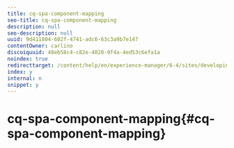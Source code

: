 ```yaml
---
title: cq-spa-component-mapping
seo-title: cq-spa-component-mapping
description: null
seo-description: null
uuid: 9d411804-602f-4741-adc6-63c3a9b7e147
contentOwner: carlino
discoiquuid: 48eb58c4-c82e-4028-9f4a-4ed53c6efa1a
noindex: true
redirecttarget: /content/help/en/experience-manager/6-4/sites/developing/using/reference-materials
index: y
internal: n
snippet: y
---
```


# cq-spa-component-mapping{#cq-spa-component-mapping}

